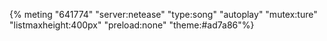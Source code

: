 {% meting "641774" "server:netease" "type:song" "autoplay" "mutex:ture" "listmaxheight:400px" "preload:none" "theme:#ad7a86"%}
